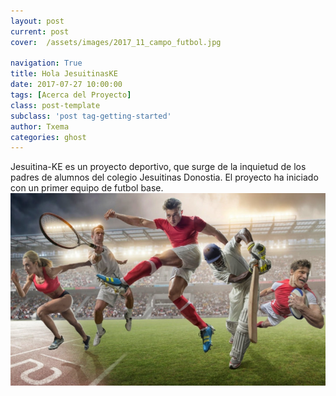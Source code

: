 ```yaml
---
layout: post
current: post
cover:  /assets/images/2017_11_campo_futbol.jpg

navigation: True
title: Hola JesuitinasKE
date: 2017-07-27 10:00:00
tags: [Acerca del Proyecto]
class: post-template
subclass: 'post tag-getting-started'
author: Txema
categories: ghost
---
```


Jesuitina-KE es un proyecto deportivo, que surge de la inquietud de los padres de alumnos del colegio Jesuitinas Donostia.
El proyecto ha iniciado con un primer equipo de futbol base.
![logotipoJesuitinasKE](/assets/images/2017_11_multideporte.jpg)


